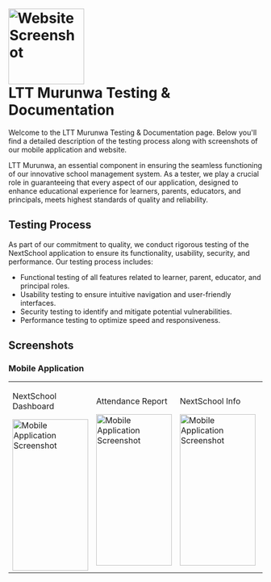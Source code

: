 <!DOCTYPE html>
<html lang="en">
<body>
    <h1><img src="https://play-lh.googleusercontent.com/FlqQkGiJeHLxtys0y27Jxy0DLS6lyLFGYgi916hpvSs8CVXMFs558Ty5dzvDlBVCcIc=w240-h480-rw" alt="Website Screenshot" class="screenshot" width="150" height="150"><br/>LTT Murunwa Testing & Documentation</h1>
    <p>Welcome to the LTT Murunwa Testing & Documentation page. Below you'll find a detailed description of the testing process along with screenshots of our mobile application and website.</p>
    <p>LTT Murunwa, an essential component in ensuring the seamless functioning of our innovative school management system. As a tester, we play a crucial role in guaranteeing that every aspect of our application, designed to enhance educational experience for learners, parents, educators, and principals, meets highest standards of quality and reliability.</p>
    <h2>Testing Process</h2>
    <p>As part of our commitment to quality, we conduct rigorous testing of the NextSchool application to ensure its functionality, usability, security, and performance. Our testing process includes:</p>
    <ul>
        <li>Functional testing of all features related to learner, parent, educator, and principal roles.</li>
        <li>Usability testing to ensure intuitive navigation and user-friendly interfaces.</li>
        <li>Security testing to identify and mitigate potential vulnerabilities.</li>
        <li>Performance testing to optimize speed and responsiveness.</li>
    </ul>
    <h2>Screenshots</h2>
    <table>
        <tr>
            <h3>Mobile Application</h3>
            <td>
                <p>NextSchool Dashboard</p>
                <img src="https://play-lh.googleusercontent.com/Uijlxt4_AZPODAo3m7ZW-eHN13_dlNSMdRvpxVIAWRZZZwk_Frly44prxAVZyVjAd_wX=w526-h296-rw" alt="Mobile Application Screenshot" class="screenshot" width="150" height="300">
            </td>
            <td>
                 <p>Attendance Report</p>
                 <img src="https://play-lh.googleusercontent.com/8b6JfdSSiaCTa9dgtITCvbHoopBfqQdNlL6Ew58_5p-RG_lBtwBpJRamT0fowVRN4GE=w526-h296-rw" alt="Mobile Application Screenshot" class="screenshot" width="150" height="300">
            </td>  
            <td>
                 <p>NextSchool Info </p>
                 <img src="https://play-lh.googleusercontent.com/EzIvK1-0BmnJtr92o8kSEinzfhXKECaSQVMSCl-gOQ83wJajudX0iQw39-xtsZHKJh7Q=w526-h296-rw" alt="Mobile Application Screenshot" class="screenshot" width="150" height="300">
            </td>  
            <td>
                 <p>NextSchool Ebooks </p>
                 <img src="https://play-lh.googleusercontent.com/j3X1aghdXK16xST5jyqGiU2Gbbe-qZphEvzJIiGmAypy3Fx12p1e0Sxczv1D0lVd8Kc=w526-h296-rw" alt="Mobile Application Screenshot" class="screenshot" width="150" height="300">
            </td>
             <td>
                 <p>Attendance Status </p>
                 <img src="https://play-lh.googleusercontent.com/WY7YGBcM6fBtLAouiM_8tIwmT4ZWRMxLjctyFeTWTCEtfnQgKTjvYYfxyFqj8mCrOA=w2560-h1440-rw" alt="Mobile Application Screenshot" class="screenshot" width="150" height="300">
            </td>
    </tr>
 </table>
</body>
</html>
